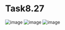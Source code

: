 # Task8.27

![image](https://user-images.githubusercontent.com/90614964/144856051-ba8977a3-fc1f-4952-989b-aec55085a78f.png)
![image](https://user-images.githubusercontent.com/90614964/144856079-4cd3654d-5c51-4115-9724-3c0493f84f6e.png)
![image](https://user-images.githubusercontent.com/90614964/144856092-5dae71ad-a919-46b6-b73f-bbe94f86fe7b.png)


